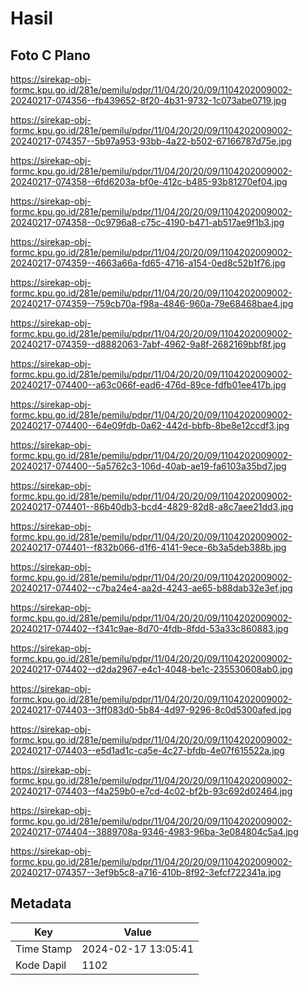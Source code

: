 # Hasil

## Foto C Plano

https://sirekap-obj-formc.kpu.go.id/281e/pemilu/pdpr/11/04/20/20/09/1104202009002-20240217-074356--fb439652-8f20-4b31-9732-1c073abe0719.jpg

https://sirekap-obj-formc.kpu.go.id/281e/pemilu/pdpr/11/04/20/20/09/1104202009002-20240217-074357--5b97a953-93bb-4a22-b502-67166787d75e.jpg

https://sirekap-obj-formc.kpu.go.id/281e/pemilu/pdpr/11/04/20/20/09/1104202009002-20240217-074358--6fd6203a-bf0e-412c-b485-93b81270ef04.jpg

https://sirekap-obj-formc.kpu.go.id/281e/pemilu/pdpr/11/04/20/20/09/1104202009002-20240217-074358--0c9796a8-c75c-4190-b471-ab517ae9f1b3.jpg

https://sirekap-obj-formc.kpu.go.id/281e/pemilu/pdpr/11/04/20/20/09/1104202009002-20240217-074359--4663a66a-fd65-4716-a154-0ed8c52b1f76.jpg

https://sirekap-obj-formc.kpu.go.id/281e/pemilu/pdpr/11/04/20/20/09/1104202009002-20240217-074359--759cb70a-f98a-4846-960a-79e68468bae4.jpg

https://sirekap-obj-formc.kpu.go.id/281e/pemilu/pdpr/11/04/20/20/09/1104202009002-20240217-074359--d8882063-7abf-4962-9a8f-2682169bbf8f.jpg

https://sirekap-obj-formc.kpu.go.id/281e/pemilu/pdpr/11/04/20/20/09/1104202009002-20240217-074400--a63c066f-ead6-476d-89ce-fdfb01ee417b.jpg

https://sirekap-obj-formc.kpu.go.id/281e/pemilu/pdpr/11/04/20/20/09/1104202009002-20240217-074400--64e09fdb-0a62-442d-bbfb-8be8e12ccdf3.jpg

https://sirekap-obj-formc.kpu.go.id/281e/pemilu/pdpr/11/04/20/20/09/1104202009002-20240217-074400--5a5762c3-106d-40ab-ae19-fa6103a35bd7.jpg

https://sirekap-obj-formc.kpu.go.id/281e/pemilu/pdpr/11/04/20/20/09/1104202009002-20240217-074401--86b40db3-bcd4-4829-82d8-a8c7aee21dd3.jpg

https://sirekap-obj-formc.kpu.go.id/281e/pemilu/pdpr/11/04/20/20/09/1104202009002-20240217-074401--f832b066-d1f6-4141-9ece-6b3a5deb388b.jpg

https://sirekap-obj-formc.kpu.go.id/281e/pemilu/pdpr/11/04/20/20/09/1104202009002-20240217-074402--c7ba24e4-aa2d-4243-ae65-b88dab32e3ef.jpg

https://sirekap-obj-formc.kpu.go.id/281e/pemilu/pdpr/11/04/20/20/09/1104202009002-20240217-074402--f341c9ae-8d70-4fdb-8fdd-53a33c860883.jpg

https://sirekap-obj-formc.kpu.go.id/281e/pemilu/pdpr/11/04/20/20/09/1104202009002-20240217-074402--d2da2967-e4c1-4048-be1c-235530608ab0.jpg

https://sirekap-obj-formc.kpu.go.id/281e/pemilu/pdpr/11/04/20/20/09/1104202009002-20240217-074403--3ff083d0-5b84-4d97-9296-8c0d5300afed.jpg

https://sirekap-obj-formc.kpu.go.id/281e/pemilu/pdpr/11/04/20/20/09/1104202009002-20240217-074403--e5d1ad1c-ca5e-4c27-bfdb-4e07f615522a.jpg

https://sirekap-obj-formc.kpu.go.id/281e/pemilu/pdpr/11/04/20/20/09/1104202009002-20240217-074403--f4a259b0-e7cd-4c02-bf2b-93c692d02464.jpg

https://sirekap-obj-formc.kpu.go.id/281e/pemilu/pdpr/11/04/20/20/09/1104202009002-20240217-074404--3889708a-9346-4983-96ba-3e084804c5a4.jpg

https://sirekap-obj-formc.kpu.go.id/281e/pemilu/pdpr/11/04/20/20/09/1104202009002-20240217-074357--3ef9b5c8-a716-410b-8f92-3efcf722341a.jpg


## Metadata

| Key        | Value               |
| ---------- | ------------------- |
| Time Stamp | 2024-02-17 13:05:41 |
| Kode Dapil | 1102                |



